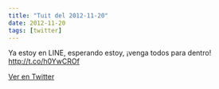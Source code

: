 ```yaml
---
title: "Tuit del 2012-11-20"
date: 2012-11-20
tags: [twitter]
---
```


Ya estoy en LINE, esperando estoy, ¡venga todos para dentro! http://t.co/h0YwCROf



[Ver en Twitter](https://twitter.com/i/web/status/270852121182760960)
